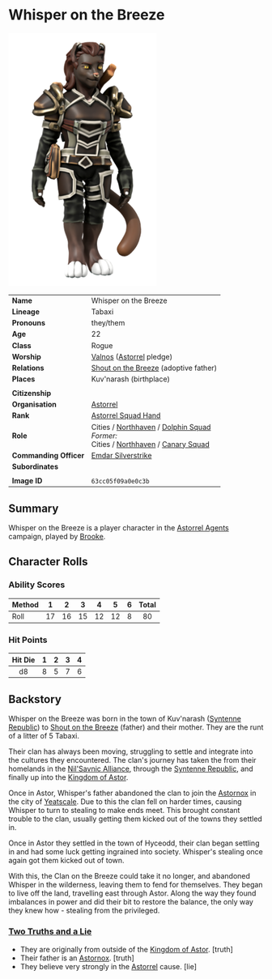 # Whisper on the Breeze

<img src="https://raw.githubusercontent.com/jesskelsall/astarus-images/main/people/portraits/63cc05f09a0e0c3b.png" height="500" />

|||
| --- | --- |
| **Name** | Whisper on the Breeze | character.3
| **Lineage** | Tabaxi |
| **Pronouns** | they/them |
| **Age** | 22 |
| **Class** | Rogue |
| **Worship** | [Valnos](../gods/deities/valnos.md) ([Astorrel](../organisations/astorrel/astorrel.md) pledge) |
| **Relations** | [Shout on the Breeze](shout-on-the-breeze.md) (adoptive father) |
| **Places** | Kuv'narash (birthplace) |
|||
| **Citizenship** | |
| **Organisation** | [Astorrel](../organisations/astorrel/astorrel.md) |
| **Rank** | [Astorrel Squad Hand](../organisations/astorrel/ranks/astorrel-squad-hand.md) |
| **Role** | Cities / [Northhaven](../places/cities/northhaven.md) / [Dolphin Squad](../organisations/astorrel/squads/dolphin-squad.md)<br>*Former:*<br>Cities / [Northhaven](../places/cities/northhaven.md) / [Canary Squad](../organisations/astorrel/squads/canary-squad.md) |
| **Commanding Officer** | [Emdar Silverstrike](emdar-silverstrike.md) |
| **Subordinates** | |
|||
| **Image ID** | `63cc05f09a0e0c3b` |

## Summary

Whisper on the Breeze is a player character in the [Astorrel Agents](../campaigns/astorrel-agents.md) campaign, played by [Brooke](../players/brooke.md).

## Character Rolls

### Ability Scores

| Method | 1 | 2 | 3 | 4 | 5 | 6 | Total |
| --- |:---:|:---:|:---:|:---:|:---:|:---:|:---:|
| Roll | 17 | 16 | 15 | 12 | 12 | 8 | 80 |

### Hit Points

| Hit Die | 1 | 2 | 3 | 4 |
|:---:|:---:|:---:|:---:|:---:|
| d8 | 8 | 5 | 7 | 6 |

## Backstory

Whisper on the Breeze was born in the town of Kuv'narash ([Syntenne Republic](../civilisations/syntenne-republic/syntenne-republic.md)) to [Shout on the Breeze](shout-on-the-breeze.md) (father) and their mother. They are the runt of a litter of 5 Tabaxi.

Their clan has always been moving, struggling to settle and integrate into the cultures they encountered. The clan's journey has taken the from their homelands in the [Nil'Savnic Alliance](../civilisations/nilsavnic-alliance/nilsavnic-alliance.md), through the [Syntenne Republic](../civilisations/syntenne-republic/syntenne-republic.md), and finally up into the [Kingdom of Astor](../civilisations/kingdom-of-astor/kingdom-of-astor.md).

Once in Astor, Whisper's father abandoned the clan to join the [Astornox](../organisations/astornox/astornox.md) in the city of [Yeatscale](../places/cities/yeatscale.md). Due to this the clan fell on harder times, causing Whisper to turn to stealing to make ends meet. This brought constant trouble to the clan, usually getting them kicked out of the towns they settled in.

Once in Astor they settled in the town of Hyceodd, their clan began settling in and had some luck getting ingrained into society. Whisper's stealing once again got them kicked out of town.

With this, the Clan on the Breeze could take it no longer, and abandoned Whisper in the wilderness, leaving them to fend for themselves. They began to live off the land, travelling east through Astor. Along the way they found imbalances in power and did their bit to restore the balance, the only way they knew how - stealing from the privileged.

### [Two Truths and a Lie](../mechanics/roleplay/two-truths-and-a-lie.md)

- They are originally from outside of the [Kingdom of Astor](../civilisations/kingdom-of-astor/kingdom-of-astor.md). [truth]
- Their father is an [Astornox](../organisations/astornox/astornox.md). [truth]
- They believe very strongly in the [Astorrel](../organisations/astorrel/astorrel.md) cause. [lie]
